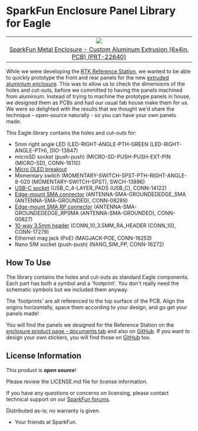 SparkFun Enclosure Panel Library for Eagle
========================================

<table class="table table-hover table-striped table-bordered">
  <tr align="center">
   <td><a href="https://www.sparkfun.com/products/22640"><img src="https://cdn.sparkfun.com/assets/parts/2/2/8/0/2/SparkFun_GNSS_RTK_Reference_Station_-_09.jpg"></a></td>
  <tr align="center">
    <td><a href="https://www.sparkfun.com/products/22640">SparkFun Metal Enclosure - Custom Aluminum Extrusion (6x4in. PCB) (PRT-22640)</a></td>
  </tr>
</table>

While we were developing the [RTK Reference Station](https://www.sparkfun.com/products/22429), we wanted to be able to quickly prototype the front and rear panels for the new [extruded aluminium enclosure](https://www.sparkfun.com/products/22640).
This was to allow us to check the dimensions of the holes and cut-outs, before we committed to having the panels machined from aluminium.
Instead of trying to machine the prototype panels in house, we designed them as PCBs and had our usual fab house make them for us.
We were so delighted with the results that we thought we'd share the technique - open-source naturally - so you can have your own panels made.

This Eagle library contains the holes and cut-outs for:

* 5mm right angle LED (LED-RIGHT-ANGLE-PTH-GREEN (LED-RIGHT-ANGLE-PTH), DIO-13847)
* microSD socket (push-push) (MICRO-SD-PUSH-PUSH-EXT-PIN (MICRO-SD), CONN-16110)
* [Micro OLED breakout](https://www.sparkfun.com/products/14532)
* Momentary switch (MOMENTARY-SWITCH-SPST-PTH-RIGHT-ANGLE-8-020 (MOMENTARY-SWITCH-SPST), SWCH-13896)
* [USB-C socket](https://www.sparkfun.com/products/15111) (USB_C_4-LAYER_PADS (USB_C), CONN-14122)
* [Edge-mount SMA connector](https://www.sparkfun.com/products/593) (ANTENNA-SMA-GROUNDEDEDGE_SMA (ANTENNA-SMA-GROUNDED), CONN-08289)
* [Edge-mount SMA RP connector](https://www.sparkfun.com/products/592) (ANTENNA-SMA-GROUNDEDEDGE_RPSMA (ANTENNA-SMA-GROUNDED), CONN-00827)
* [10-way 3.5mm header](https://www.sparkfun.com/products/22461) (CONN_10_3.5MM_RA_HEADER (CONN_10), CONN-17279)
* Ethernet mag jack (PoE) (MAGJACK-POE, CONN-16253)
* Nano SIM socket (push-push) (NANO_SIM_PP, CONN-16272)

How To Use
-------------------

The library contains the holes and cut-outs as standard Eagle components. Each part has both a symbol and a 'footprint'. You don't really need the schematic symbols but we included them anyway.

The 'footprints' are all referenced to the top surface of the PCB. Align the origins horizontally, space them according to your design, and go get your panels made!

You will find the panels we designed for the Reference Station on the [enclosure product page - documents tab](https://www.sparkfun.com/products/22640)
and also on [GitHub](https://github.com/sparkfun/SparkFun_RTK_Reference_Station/tree/main/Front_Panel).
If you want to design your own stickers, you will find those on [GitHub](https://github.com/sparkfun/SparkFun_RTK_Reference_Station/tree/main/Front_Panel_Sticker) too.

License Information
-------------------

This product is _**open source**_! 

Please review the LICENSE.md file for license information. 

If you have any questions or concerns on licensing, please contact technical support on our [SparkFun forums](https://forum.sparkfun.com/viewforum.php?f=152).

Distributed as-is; no warranty is given.

- Your friends at SparkFun.
